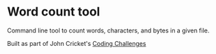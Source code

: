 # Word count tool

Command line tool to count words, characters, and bytes in a given file.

Built as part of John Cricket's [Coding Challenges](https://codingchallenges.fyi/challenges/challenge-wc/)
